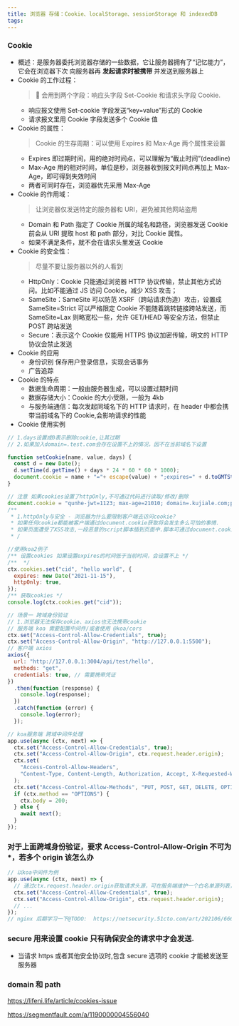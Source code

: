 ```yaml
---
title: 浏览器 存储：Cookie、localStorage、sessionStorage 和 indexedDB
tags:
---
```


### Cookie

- 概述：是服务器委托浏览器存储的一些数据，它让服务器拥有了“记忆能力”，它会在浏览器下次 向服务器再 **发起请求时被携带** 并发送到服务器上
- Cookie 的工作过程：
  >  会用到两个字段：响应头字段 Set-Cookie 和请求头字段 Cookie.
  - 响应报文使用 Set-cookie 字段发送“key=value”形式的 Cookie
  - 请求报文里用 Cookie 字段发送多个 Cookie 值
- Cookie 的属性：
  > Cookie 的生存周期：可以使用 Expires 和 Max-Age 两个属性来设置
  - Expires 即过期时间，用的绝对时间点，可以理解为“截止时间”(deadline)
  - Max-Age 用的相对时间，单位是秒，浏览器收到报文时间点再加上 Max-Age，即可得到失效时间
  - 两者可同时存在，浏览器优先采用 Max-Age
- Cookie 的作用域：
  > 让浏览器仅发送特定的服务器和 URI，避免被其他网站盗用
  - Domain 和 Path 指定了 Cookie 所属的域名和路径，浏览器发送 Cookie 前会从 URI 提取 host 和 path 部分，对比 Cookie 属性。
  - 如果不满足条件，就不会在请求头里发送 Cookie
- Cookie 的安全性：
  > 尽量不要让服务器以外的人看到
  - HttpOnly：Cookie 只能通过浏览器 HTTP 协议传输，禁止其他方式访问。比如不能通过 JS 访问 Cookie，减少 XSS 攻击；
  - SameSite：SameSite 可以防范 XSRF（跨站请求伪造）攻击，设置成 SameSite=Strict 可以严格限定 Cookie 不能随着跳转链接跨站发送，而 SameSite=Lax 则略宽松一些，允许 GET/HEAD 等安全方法，但禁止 POST 跨站发送
  - Secure：表示这个 Cookie 仅能用 HTTPS 协议加密传输，明文的 HTTP 协议会禁止发送
- Cookie 的应用
  - 身份识别 保存用户登录信息，实现会话事务
  - 广告追踪
- Cookie 的特点
  - 数据生命周期：一般由服务器生成，可以设置过期时间
  - 数据存储大小：Cookie 的大小受限，一般为 4kb
  - 与服务端通信：每次发起同域名下的 HTTP 请求时，在 header 中都会携带当前域名下的 Cookie,会影响请求的性能
- Cookie 使用实例

```js
// 1.days设置成0表示删除cookie,让其过期
// 2.如果加入domain=.test.com会存在设置不上的情况，因不在当前域名下设置

function setCookie(name, value, days) {
  const d = new Date();
  d.setTime(d.getTime() + days * 24 * 60 * 60 * 1000);
  document.cookie = name + "="+ escape(value) + ";expires=" + d.toGMTString();
}

// 注意 如果cookies设置了httpOnly,不可通过代码进行读取/修改/删除
document.cookie = "qunhe-jwt=1123; max-age=21010; domain=.kujiale.com;path=/";
/**
 * 1.httpOnly与安全 - 浏览器为什么要限制客户端去访问cookie?
 * 如果任何cookie都能被客户端通过document.cookie获取将会发生多么可怕的事情.
 * 如果页面遭受了XSS攻击,一段恶意的script脚本插到页面中.脚本可通过document.cookie读取用户身份验证相关的cookie,并将cookie发送到攻击者的服务器上.
 * /
```

```js
//使用koa2例子
/** 设置cookies 如果设置expires的时间低于当前时间，会设置不上 */
/**  */
ctx.cookies.set("cid", "hello world", {
  expires: new Date("2021-11-15"),
  httpOnly: true,
});
/** 获取cookies */
console.log(ctx.cookies.get("cid"));
```

```js
// 场景一 跨域身份验证
// 1.浏览器无法保存cookie、axios也无法携带cookie
// 服务端 koa 需要配置中间件/或者使用 @koa/cors
ctx.set("Access-Control-Allow-Credentials", true);
ctx.set("Access-Control-Allow-Origin", "http://127.0.0.1:5500");
// 客户端 axios
axios({
  url: "http://127.0.0.1:3004/api/test/hello",
  methods: "get",
  credentials: true, // 需要携带凭证
})
  .then(function (response) {
    console.log(response);
  })
  .catch(function (error) {
    console.log(error);
  });
```

```js
// koa服务端 跨域中间件处理
app.use(async (ctx, next) => {
  ctx.set("Access-Control-Allow-Credentials", true);
  ctx.set("Access-Control-Allow-Origin", ctx.request.header.origin);
  ctx.set(
    "Access-Control-Allow-Headers",
    "Content-Type, Content-Length, Authorization, Accept, X-Requested-With , yourHeaderFeild"
  );
  ctx.set("Access-Control-Allow-Methods", "PUT, POST, GET, DELETE, OPTIONS");
  if (ctx.method == "OPTIONS") {
    ctx.body = 200;
  } else {
    await next();
  }
});
```

### 对于上面跨域身份验证，要求 Access-Control-Allow-Origin 不可为\*，若多个 origin 该怎么办

```js
// 以koa中间件为例
app.use(async (ctx, next) => {
  // 通过ctx.request.header.origin获取请求头源，可在服务端维护一个白名单源列表，若在白名单内，将请求头origin设置上。
  ctx.set("Access-Control-Allow-Credentials", true);
  ctx.set("Access-Control-Allow-Origin", ctx.request.header.origin);
  // ...
});
// nginx 后期学习一下@TODO:  https://netsecurity.51cto.com/art/202106/666906.htm
```

### secure 用来设置 cookie 只有确保安全的请求中才会发送.

- 当请求 https 或者其他安全协议时,包含 secure 选项的 cookie 才能被发送至服务器

### domain 和 path

<!-- 有关于浏览器缓存和Vary的问题。 -->

https://lifeni.life/article/cookies-issue

https://segmentfault.com/a/1190000004556040
